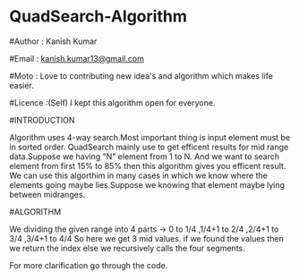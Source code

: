 # QuadSearch-Algorithm

#Author : Kanish Kumar

#Email  : kanish.kumar13@gmail.com

#Moto   : Love to contributing new idea's and algorithm which makes life easier.

#Licence :(Self) I kept this algorithm open for everyone.

#INTRODUCTION 

Algorithm uses 4-way search.Most important thing is input element must be in sorted order.
QuadSearch mainly use to get efficent results for mid range data.Suppose we having "N" element from 1 to N.
And we want to search element from first 15% to 85% then this algorithm gives you efficent result.
We can use this algorthim in many cases in which we know where the elements going maybe lies.Suppose we knowing that element maybe
lying between midranges.

#ALGORITHM

We dividing the given range into 4 parts
  -> 0 to 1/4 ,1/4+1 to 2/4 ,2/4+1 to 3/4 ,3/4+1 to 4/4
  So here we get 3 mid values.
  if we found the values then we return the index 
  else we recursively calls the four segments.
  
  For more clarification go through the code.
  
  
 


